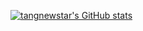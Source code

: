 
[![tangnewstar's GitHub stats](https://github-readme-stats.vercel.app/api?username=tangnewstar)](https://github.com/tangnewstar/github-readme-stats)
